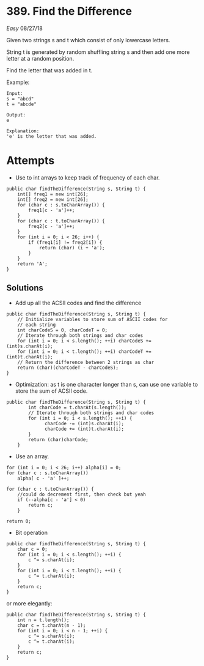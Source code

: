 # 389. Find the Difference
*Easy*
08/27/18

Given two strings s and t which consist of only lowercase letters.

String t is generated by random shuffling string s and then add one more letter at a random position.

Find the letter that was added in t.

Example:
```
Input:
s = "abcd"
t = "abcde"

Output:
e

Explanation:
'e' is the letter that was added.
```

# Attempts
* Use to int arrays to keep track of frequency of each char.
```
public char findTheDifference(String s, String t) {
    int[] freq1 = new int[26];
    int[] freq2 = new int[26];
    for (char c : s.toCharArray()) {
        freq1[c - 'a']++;
    }
    for (char c : t.toCharArray()) {
        freq2[c - 'a']++;
    }
    for (int i = 0; i < 26; i++) {
        if (freq1[i] != freq2[i]) {
            return (char) (i + 'a');
        }
    }
    return 'A';
}
```

## Solutions
* Add up all the ACSII codes and find the difference
```
public char findTheDifference(String s, String t) {
    // Initialize variables to store sum of ASCII codes for
    // each string
    int charCodeS = 0, charCodeT = 0;
    // Iterate through both strings and char codes
    for (int i = 0; i < s.length(); ++i) charCodeS += (int)s.charAt(i);
    for (int i = 0; i < t.length(); ++i) charCodeT += (int)t.charAt(i);
    // Return the difference between 2 strings as char
    return (char)(charCodeT - charCodeS);
}
```
* Optimization: as t is one character longer than s, can use one variable to store the sum of ACSII code.
```
public char findTheDifference(String s, String t) {
        int charCode = t.charAt(s.length());
        // Iterate through both strings and char codes
        for (int i = 0; i < s.length(); ++i) {
              charCode -= (int)s.charAt(i);
              charCode += (int)t.charAt(i);
        }
        return (char)charCode;
    }
```
* Use an array.
```
for (int i = 0; i < 26; i++) alpha[i] = 0;
for (char c : s.toCharArray())
    alpha[ c - 'a' ]++;

for (char c : t.toCharArray()) {
    //could do decrement first, then check but yeah
    if (--alpha[c - 'a'] < 0)
        return c;
    }

return 0;
```
* Bit operation
```
public char findTheDifference(String s, String t) {
	char c = 0;
	for (int i = 0; i < s.length(); ++i) {
		c ^= s.charAt(i);
	}
	for (int i = 0; i < t.length(); ++i) {
		c ^= t.charAt(i);
	}
	return c;
}
```
or more elegantly:
```
public char findTheDifference(String s, String t) {
	int n = t.length();
	char c = t.charAt(n - 1);
	for (int i = 0; i < n - 1; ++i) {
		c ^= s.charAt(i);
		c ^= t.charAt(i);
	}
	return c;
}
```
